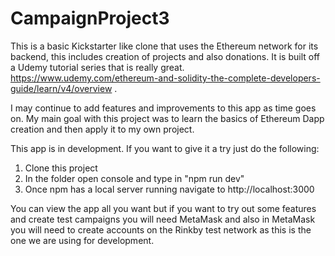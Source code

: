 ﻿# CampaignProject3

This is a basic Kickstarter like clone that uses the Ethereum network for its backend, this includes creation of projects and also donations. It is built off a Udemy tutorial series that is really great. https://www.udemy.com/ethereum-and-solidity-the-complete-developers-guide/learn/v4/overview .

I may continue to add features and improvements to this app as time goes on. My main goal with this project was to learn the basics of Ethereum Dapp creation and then apply it to my own project. 

This app is in development. If you want to give it a try just do the following:
  1. Clone this project
  2. In the folder open console and type in "npm run dev"
  3. Once npm has a local server running navigate to http://localhost:3000
  
  
You can view the app all you want but if you want to try out some features and create test campaigns you will need MetaMask and also in MetaMask you will need to create accounts on the Rinkby test network as this is the one we are using for development.
